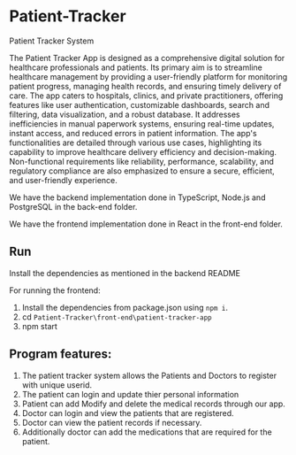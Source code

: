 # Patient-Tracker
Patient Tracker System

The Patient Tracker App is designed as a comprehensive digital solution for healthcare professionals and patients. Its primary aim is to streamline healthcare management by providing a user-friendly platform for monitoring patient progress, managing health records, and ensuring timely delivery of care. The app caters to hospitals, clinics, and private practitioners, offering features like user authentication, customizable dashboards, search and filtering, data visualization, and a robust database. It addresses inefficiencies in manual paperwork systems, ensuring real-time updates, instant access, and reduced errors in patient information. The app's functionalities are detailed through various use cases, highlighting its capability to improve healthcare delivery efficiency and decision-making. Non-functional requirements like reliability, performance, scalability, and regulatory compliance are also emphasized to ensure a secure, efficient, and user-friendly experience.

We have the backend implementation done in TypeScript, Node.js and PostgreSQL in the back-end folder.

We have the frontend implementation done in React in the front-end folder.

## Run

Install the dependencies as mentioned in the backend README

For running the frontend:
 1. Install the dependencies from package.json using `npm i`.
 2. cd  `Patient-Tracker\front-end\patient-tracker-app`
 3. npm start

 ## Program features:


1. The patient tracker system allows  the Patients and Doctors to register with unique userid.
2. The patient can login and update thier personal information
3. Patient can add Modify and delete the medical records through our app.
4. Doctor can login and view the patients that are registered.
5. Doctor can view the patient records if necessary.
6. Additionally doctor can add the medications that are required for the patient.